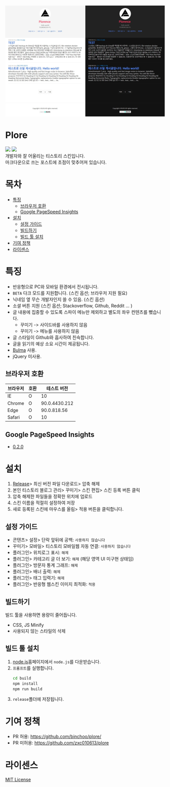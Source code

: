 ![](./image1.jpg)
# Plore
![](https://img.shields.io/github/repo-size/zxc010613/plore)
![](https://img.shields.io/github/downloads/zxc010613/plore/total)  
개발자와 잘 어울리는 티스토리 스킨입니다.  
마크다운으로 쓰는 포스트에 초점이 맞추어져 있습니다.  

# 목차
<ul class="menu-list"><li><a href="#특징">특징</a><ul><li><a href="#브라우저 호환">브라우저 호환</a></li><li><a href="#Google PageSpeed Insights">Google PageSpeed Insights</a></li></ul></li><li><a href="#설치">설치</a><ul><li><a href="#설정 가이드">설정 가이드</a></li><li><a href="#빌드하기">빌드하기</a></li><li><a href="#빌드 툴 설치">빌드 툴 설치</a></li></ul></li><li><a href="#기여 정책">기여 정책</a></li><li><a href="#라이센스">라이센스</a></li></ul>

# 특징
+ 반응형으로 PC와 모바일 환경에서 전시됩니다. 
+ `BETA` 다크 모드를 지원합니다. (스킨 옵션; 브라우저 지원 필요)
+ 닉네임 옆 무슨 개발자인지 쓸 수 있음. (스킨 옵션)
+ 소셜 버튼 지원 (스킨 옵션; Stackoverflow, Github, Reddit ... )
+ 글 내용에 집중할 수 있도록 스파이 메뉴만 제외하고 별도의 좌우 컨텐츠를 뺐습니다.
  + 꾸미기 -> 사이드바를 사용하지 않음
  + 꾸미기 -> 메뉴를 사용하지 않음
+ 글 스타일이 Github와 흡사하여 친숙합니다.
+ 글을 읽기의 예상 소요 시간이 제공됩니다.
+ [Bulma](https://bulma.io/) 사용.
+ jQuery 미사용.

## 브라우저 호환
|브라우저|호환|테스트 버전|
|--------|----------|----------|
|IE| O | 10 |
|Chrome| O | 90.0.4430.212 |
|Edge| O | 90.0.818.56 |
|Safari | O | 10 |

## Google PageSpeed Insights
- [0.2.0](https://github.com/zxc010613/plore/blob/master/changelog.0.N.N.md#google-pagespeed-insights020)

# 설치

1. [Release](https://github.com/binchoo/plore/releases)> 최신 버전 파일 다운로드> 압축 해제
3. 본인 티스토리 블로그 관리> 꾸미기> 스킨 편집> 스킨 등록 버튼 클릭
5. 압축 해제한 파일들을 정확한 위치에 업로드
6. 스킨 이름을 적절히 설정하여 저장
7. 새로 등록된 스킨에 마우스를 올림> 적용 버튼을 클릭합니다.

## 설정 가이드

+ 콘텐츠> 설정> 단락 앞뒤에 공백: `사용하지 않습니다`
+ 꾸미기> 모바일> 티스토리 모바일웹 자동 연결: `사용하지 않습니다`
+ 플러그인> 위치로그 표시: `해제`
+ 플러그인> 카테고리 글 더 보기: `해제` (해당 영역 UI 미구현 상태임)
+ 플러그인> 방문자 통계 그래프: `해제`
+ 플러그인> 배너 출력: `해제`
+ 플러그인> 태그 입력기: `해제`
+ 플러그인> 반응형 웹스킨 이미지 최적화: `적용`

## 빌드하기
빌드 툴을 사용하면 용량이 줄어듭니다.  

+ CSS, JS Minify
+ 사용되지 않는 스타일의 삭제  

## 빌드 툴 설치
1. [node.js](https://nodejs.org/ko/)홈페이지에서 `node.js`를 다운받습니다.
2. `프롬프트`를 실행합니다.
    ```bash
    cd build
    npm install
    npm run build
    ```
3. `release`폴더에 저장됩니다.

# 기여 정책
- PR 허용: https://github.com/binchoo/plore/
- PR 미허용: https://github.com/zxc010613/plore

# 라이센스
[MIT License](./LICENSE)
